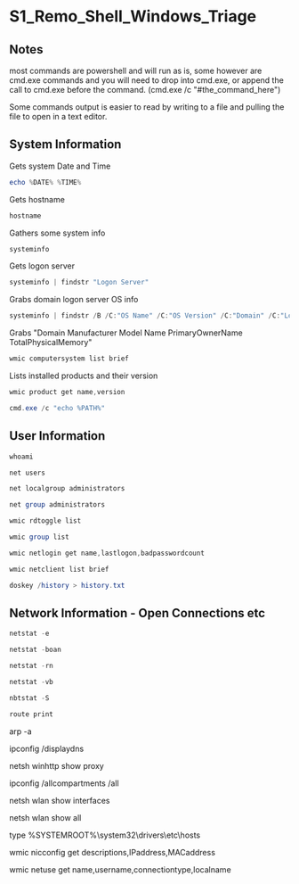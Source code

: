 # S1_Remo_Shell_Windows_Triage

## Notes

most commands are powershell and will run as is, some however are cmd.exe commands and you will need to drop into cmd.exe, or append the call to cmd.exe before the command. (cmd.exe /c "#the_command_here")

Some commands output is easier to read by writing to a file and pulling the file to open in a text editor.

## System Information

Gets system Date and Time
```powershell
echo %DATE% %TIME%
```
Gets hostname
```powershell
hostname
```
Gathers some system info
```powershell
systeminfo
```
Gets logon server
```powershell
systeminfo | findstr "Logon Server"
```
Grabs domain logon server OS info
```powershell
systeminfo | findstr /B /C:"OS Name" /C:"OS Version" /C:"Domain" /C:"Logon Server"
```
Grabs "Domain     Manufacturer         Model                Name             PrimaryOwnerName      TotalPhysicalMemory" 
```powershell
wmic computersystem list brief
```
Lists installed products and their version
```powershell
wmic product get name,version
```

```powershell
cmd.exe /c "echo %PATH%"
```

## User Information
```powershell
whoami
```
```powershell
net users
```
```powershell
net localgroup administrators
```
```powershell
net group administrators
```
```powershell
wmic rdtoggle list
```
```powershell
wmic group list
```
```powershell
wmic netlogin get name,lastlogon,badpasswordcount
```
```powershell
wmic netclient list brief
```
```powershell
doskey /history > history.txt
```

## Network Information - Open Connections etc

```powershell
netstat -e
```
```powershell
netstat -boan
```
```powershell
netstat -rn
```
```powershell
netstat -vb
```
```powershell
nbtstat -S
```
```powershell
route print
```
arp -a

ipconfig /displaydns

netsh winhttp show proxy

ipconfig /allcompartments /all

netsh wlan show interfaces

netsh wlan show all

type %SYSTEMROOT%\system32\drivers\etc\hosts

wmic nicconfig get descriptions,IPaddress,MACaddress

wmic netuse get name,username,connectiontype,localname
```
